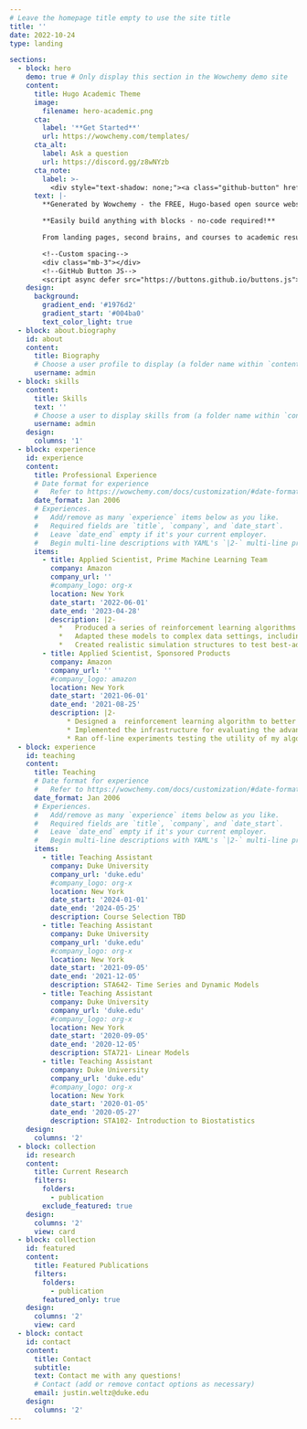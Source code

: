 ```yaml
---
# Leave the homepage title empty to use the site title
title: ''
date: 2022-10-24
type: landing

sections:
  - block: hero
    demo: true # Only display this section in the Wowchemy demo site
    content:
      title: Hugo Academic Theme
      image:
        filename: hero-academic.png
      cta:
        label: '**Get Started**'
        url: https://wowchemy.com/templates/
      cta_alt:
        label: Ask a question
        url: https://discord.gg/z8wNYzb
      cta_note:
        label: >-
          <div style="text-shadow: none;"><a class="github-button" href="https://github.com/wowchemy/wowchemy-hugo-themes" data-icon="octicon-star" data-size="large" data-show-count="true" aria-label="Star">Star Wowchemy Website Builder</a></div><div style="text-shadow: none;"><a class="github-button" href="https://github.com/wowchemy/starter-hugo-academic" data-icon="octicon-star" data-size="large" data-show-count="true" aria-label="Star">Star the Academic template</a></div>
      text: |-
        **Generated by Wowchemy - the FREE, Hugo-based open source website builder trusted by 500,000+ sites.**

        **Easily build anything with blocks - no-code required!**

        From landing pages, second brains, and courses to academic resumés, conferences, and tech blogs.

        <!--Custom spacing-->
        <div class="mb-3"></div>
        <!--GitHub Button JS-->
        <script async defer src="https://buttons.github.io/buttons.js"></script>
    design:
      background:
        gradient_end: '#1976d2'
        gradient_start: '#004ba0'
        text_color_light: true
  - block: about.biography
    id: about
    content:
      title: Biography
      # Choose a user profile to display (a folder name within `content/authors/`)
      username: admin
  - block: skills
    content:
      title: Skills
      text: ''
      # Choose a user to display skills from (a folder name within `content/authors/`)
      username: admin
    design:
      columns: '1'
  - block: experience
    id: experience
    content:
      title: Professional Experience
      # Date format for experience
      #   Refer to https://wowchemy.com/docs/customization/#date-format
      date_format: Jan 2006
      # Experiences.
      #   Add/remove as many `experience` items below as you like.
      #   Required fields are `title`, `company`, and `date_start`.
      #   Leave `date_end` empty if it's your current employer.
      #   Begin multi-line descriptions with YAML's `|2-` multi-line prefix.
      items:
        - title: Applied Scientist, Prime Machine Learning Team
          company: Amazon
          company_url: ''
          #company_logo: org-x
          location: New York
          date_start: '2022-06-01'
          date_end: '2023-04-28'
          description: |2-
            *	Produced a series of reinforcement learning algorithms in Python to efficiently identify the optimal characteristics of prime membership advertisements through strategic sequential testing
            *	Adapted these models to complex data settings, including sparse signals and heteroskedastic noise
            *	Created realistic simulation structures to test best-advertisement identification algorithms (“best-arm identification” in the multi-armed bandit literature) against A/B testing and other competitors in high-dimensional data contexts
        - title: Applied Scientist, Sponsored Products
          company: Amazon
          company_url: ''
          #company_logo: amazon
          location: New York
          date_start: '2021-06-01'
          date_end: '2021-08-25'
          description: |2-
              * Designed a  reinforcement learning algorithm to better select advertisements sourced by a variety of machine learning algorithms using query features and partially observed customer behavior signals
              * Implemented the infrastructure for evaluating the advantages of modifications to advertisement sourcing algorithms on downstream outcomes in Spark
              * Ran off-line experiments testing the utility of my algorithm over a week of Amazon search query traffic and found that it was consistently capturing more than 3% of the high-quality ads missed by the current method
  - block: experience
    id: teaching
    content:
      title: Teaching
      # Date format for experience
      #   Refer to https://wowchemy.com/docs/customization/#date-format
      date_format: Jan 2006
      # Experiences.
      #   Add/remove as many `experience` items below as you like.
      #   Required fields are `title`, `company`, and `date_start`.
      #   Leave `date_end` empty if it's your current employer.
      #   Begin multi-line descriptions with YAML's `|2-` multi-line prefix.
      items:
        - title: Teaching Assistant
          company: Duke University
          company_url: 'duke.edu'
          #company_logo: org-x
          location: New York
          date_start: '2024-01-01'
          date_end: '2024-05-25'
          description: Course Selection TBD
        - title: Teaching Assistant
          company: Duke University
          company_url: 'duke.edu'
          #company_logo: org-x
          location: New York
          date_start: '2021-09-05'
          date_end: '2021-12-05'
          description: STA642- Time Series and Dynamic Models
        - title: Teaching Assistant
          company: Duke University
          company_url: 'duke.edu'
          #company_logo: org-x
          location: New York
          date_start: '2020-09-05'
          date_end: '2020-12-05'
          description: STA721- Linear Models
        - title: Teaching Assistant
          company: Duke University
          company_url: 'duke.edu'
          #company_logo: org-x
          location: New York
          date_start: '2020-01-05'
          date_end: '2020-05-27'
          description: STA102- Introduction to Biostatistics
    design:
      columns: '2'
  - block: collection
    id: research
    content:
      title: Current Research
      filters:
        folders:
          - publication
        exclude_featured: true
    design:
      columns: '2'
      view: card
  - block: collection
    id: featured
    content:
      title: Featured Publications
      filters:
        folders:
          - publication
        featured_only: true
    design:
      columns: '2'
      view: card
  - block: contact
    id: contact
    content:
      title: Contact
      subtitle:
      text: Contact me with any questions!
      # Contact (add or remove contact options as necessary)
      email: justin.weltz@duke.edu
    design:
      columns: '2'
---
```

